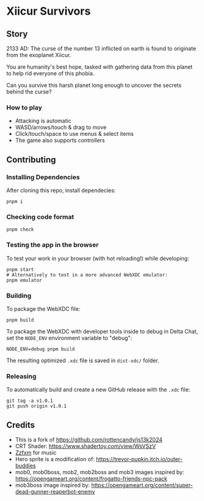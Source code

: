 # Xiicur Survivors

## Story

2133 AD: The curse of the number 13 inflicted on earth is found to originate from the exoplanet Xiicur.

You are humanity's best hope, tasked with gathering data from this planet to help rid everyone of this phobia.

Can you survive this harsh planet long enough to uncover the secrets behind the curse?

### How to play

-   Attacking is automatic
-   WASD/arrows/touch & drag to move
-   Click/touch/space to use menus & select items
-   The game also supports controllers

## Contributing

### Installing Dependencies

After cloning this repo, install dependecies:

```
pnpm i
```

### Checking code format

```
pnpm check
```

### Testing the app in the browser

To test your work in your browser (with hot reloading!) while developing:

```
pnpm start
# Alternatively to test in a more advanced WebXDC emulator:
pnpm emulator
```

### Building

To package the WebXDC file:

```
pnpm build
```

To package the WebXDC with developer tools inside to debug in Delta Chat, set the `NODE_ENV`
environment variable to "debug":

```
NODE_ENV=debug pnpm build
```

The resulting optimized `.xdc` file is saved in `dist-xdc/` folder.

### Releasing

To automatically build and create a new GitHub release with the `.xdc` file:

```
git tag -a v1.0.1
git push origin v1.0.1
```

## Credits

-   This is a fork of https://github.com/rottencandy/js13k2024
-   CRT Shader: https://www.shadertoy.com/view/WsVSzV
-   [Zzfxm](https://github.com/keithclark/ZzFXM) for music
-   Hero sprite is a modification of: https://trevor-pupkin.itch.io/outer-buddies
-   mob0, mob0boss, mob2, mob2boss and mob3 images inspired by: https://opengameart.org/content/frogatto-friends-npc-pack
-   mob3boss image inspired by: https://opengameart.org/content/super-dead-gunner-reaperbot-enemy
